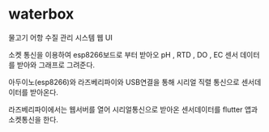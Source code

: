 # waterbox

물고기 어항 수질 관리 시스템 웹 UI

소켓 통신을 이용하여 esp8266보드로 부터 받아오 pH , RTD , DO , EC 센서 데이터를 받아와 그래프로 그려준다. 

아두이노(esp8266)와 라즈베리파이와 USB연결을 통해 시리얼 직렬 통신으로 센서데이터를 받아온다.

라즈베리파이에서는 웹서버를 열어 시리얼통신으로 받아온 센서데이터를 flutter 앱과 소켓통신을 한다.

